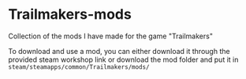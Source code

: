 # Trailmakers-mods

Collection of the mods I have made for the game "Trailmakers"

To download and use a mod, you can either download it through the provided steam workshop link or download the mod folder and put it in `steam/steamapps/common/Trailmakers/mods/`
